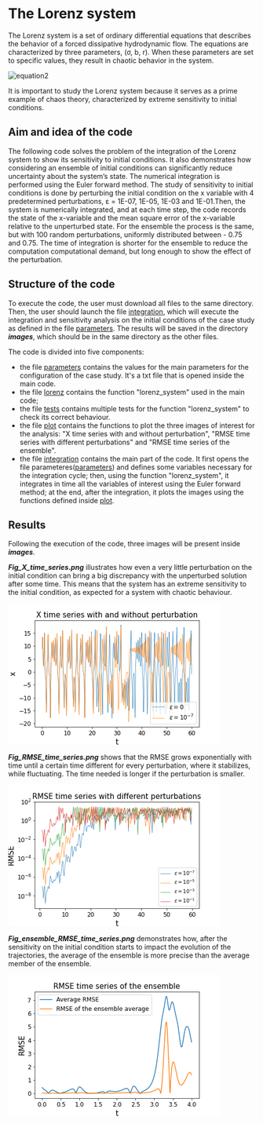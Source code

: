 # The Lorenz system
The Lorenz system is a set of ordinary differential equations that describes the behavior of a forced dissipative hydrodynamic flow.
The equations are characterized by three parameters, (σ, b, r). When these parameters are set to specific values, they result in chaotic behavior in the system.

![equation2](https://latex.codecogs.com/gif.latex?\dot{x}=\sigma(y-x)\quad\dot{y}=rx-xz-y\quad\dot{z}=xy-bz)

It is important to study the Lorenz system because it serves as a prime example of chaos theory, characterized by extreme sensitivity to initial conditions.

## Aim and idea of the code
The following code solves the problem of the integration of the Lorenz system to show its sensitivity to initial conditions. It also demonstrates how considering an ensemble of initial conditions can significantly reduce uncertainty about the system’s state. The numerical integration is performed using the Euler forward method. 
The study of sensitivity to initial conditions is done by perturbing the initial condition on the x variable with 4 predetermined perturbations,  ε = 1E-07, 1E-05, 1E-03 and 1E-01.Then, the system is numerically integrated, and at each time step, the code records the state of the x-variable and the mean square error of the x-variable relative to the unperturbed state.
For the ensemble the process is the same, but with 100 random perturbations, uniformly distributed between -
0.75 and 0.75. The time of integration is shorter for the ensemble to reduce the computation computational demand, but long enough to show the effect of the perturbation.

## Structure of the code
To execute the code, the user must download all files to the same directory. Then, the user should launch the file [integration](https://github.com/LudovicoMattavelli/Lorenz-System-Perturbation-Impact/blob/main/lorenz.py), which will execute the integration and sensitivity analysis on the initial conditions of the case study as defined in the file [parameters](https://github.com/LudovicoMattavelli/Lorenz-System-perturbated-integration/blob/main/parameters.txt). The results will be saved in the directory ***images***, which should be in the same directory as the other files.

The code is divided into five components:
- the file [parameters](https://github.com/LudovicoMattavelli/Lorenz-System-perturbed-integration/blob/main/parameters.txt) contains the values for the main parameters for the configuration of the case study. It's a txt file that is opened inside the main code.
- the file [lorenz](https://github.com/LudovicoMattavelli/Lorenz-System-perturbed-integration/blob/main/lorenz.py) contains the function "lorenz_system" used in the main code;
- the file [tests](https://github.com/LudovicoMattavelli/Lorenz-System-perturbed-integration/blob/main/tests.py) contains multiple tests for the function "lorenz_system" to check its correct behaviour.
- the file [plot](https://github.com/LudovicoMattavelli/Lorenz-System-perturbed-integration/blob/main/plot.py) contains the functions to plot the three images of interest for the analysis: "X time series with and without perturbation", "RMSE time series with different perturbations" and "RMSE time series of the ensemble".
- the file [integration](https://github.com/LudovicoMattavelli/Lorenz-System-perturbed-integration/blob/main/integration.py) contains the main part of the code. It first opens the file parameteres([parameters](https://github.com/LudovicoMattavelli/Lorenz-System-perturbed-integration/blob/main/parameters.txt)) and defines some variables necessary for the integration cycle; then, using the function "lorenz_system", it integrates in time all the variables of interest using the Euler forward method; at the end, after the integration, it plots the images using the functions defined inside [plot](https://github.com/LudovicoMattavelli/Lorenz-System-perturbed-integration/blob/main/plot.py).

## Results
Following the execution of the code, three images will be present inside ***images***. 

***Fig_X_time_series.png*** illustrates how even a very little perturbation on the initial condition can bring a big discrepancy with the unperturbed solution after some time. This means that the system has an extreme sensitivity to the initial condition, as expected for a system with chaotic behaviour.

![config](./images/Fig_X_time_series.png)

***Fig_RMSE_time_series.png*** shows that the RMSE grows exponentially with time until a certain time different for every perturbation, where it stabilizes, while fluctuating. The time needed is longer if the perturbation is smaller.

![config](./images/Fig_RMSE_time_series.png)

***Fig_ensemble_RMSE_time_series.png*** demonstrates how, after the sensitivity on the initial condition starts to
impact the evolution of the trajectories, the average of the ensemble is more precise than the average member of the
ensemble.

![config](./images/Fig_ensemble_RMSE_time_series.png)
